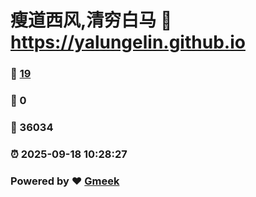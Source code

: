 # 瘦道西风,清穷白马 :link: https://yalungelin.github.io 
### :page_facing_up: [19](https://yalungelin.github.io/tag.html) 
### :speech_balloon: 0 
### :hibiscus: 36034 
### :alarm_clock: 2025-09-18 10:28:27 
### Powered by :heart: [Gmeek](https://github.com/Meekdai/Gmeek)

